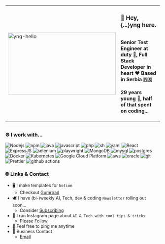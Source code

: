 <table style="border: 1px solid transparent">
<tr>
<td>

<img src="https://i.imgur.com/b2OBSgt.png" alt="yng-hello" width="350px" height="200px">

</td>
<td>

### 👋 Hey, {...}yng here.
##
#### Senior Test Engineer at duty 💼, Full Stack Developer in heart ❤️ Based in Serbia 🇷🇸
#### 29 years young 🌱, half of that spent on coding...

</td>
</tr>
</table>

##

### ⚙️ I work with...
<img alt="Nodejs" src="https://img.shields.io/badge/-Nodejs-43853d?style=flat&logo=Node.js&logoColor=white" />
<img alt="npm" src="https://img.shields.io/badge/-NPM-CB3837?style=flat&logo=npm&logoColor=white" />

<img alt="java" src="https://img.shields.io/badge/Java-ED8B00?style=flat&logo=openjdk&logoColor=white" />
<img alt="javascript" src="https://img.shields.io/badge/JavaScript-F7DF1E?style=flat&logo=javascript&logoColor=white" />
<img alt="php" src="https://img.shields.io/badge/PHP-777BB4?style=flat&logo=php&logoColor=white" />
<img alt="sh" src="https://img.shields.io/badge/Shell_Script-%23121011.svg?style=flat&logo=gnu-bash&logoColor=white" />
<img alt="yaml" src="https://img.shields.io/badge/yaml-%23ffffff.svg?style=flat&logo=yaml&logoColor=151515" />

<img alt="React" src="https://img.shields.io/badge/-React-45b8d8?style=flat&logo=react&logoColor=white" />
<img alt="ExpressJS" src="https://img.shields.io/badge/Express.js-404D59?style=flat&logo=express&logoColor=white" />
<img alt="selenium" src="https://img.shields.io/badge/-Selenium-%43B02A?style=flat&logo=selenium&logoColor=white" />
<img alt="playwright" src="https://img.shields.io/badge/-Playwright-2B3138?style=flat&logo=playwright&logoColor=white" />

<img alt="MongoDB" src="https://img.shields.io/badge/-MongoDB-13aa52?style=flat&logo=mongodb&logoColor=white" />
<img alt="mysql" src="https://img.shields.io/badge/MySQL-00000F?style=flat&logo=mysql&logoColor=white" />
<img alt="postgres" src="https://img.shields.io/badge/Postgres-%23316192.svg?style=flat&logo=postgresql&logoColor=white" />


<img alt="Docker" src="https://img.shields.io/badge/-Docker-46a2f1?style=flat&logo=docker&logoColor=white" />
<img alt="Kubernetes" src="https://img.shields.io/badge/Kubernetes-%23326ce5.svg?style=flat&logo=kubernetes&logoColor=white" />

<img alt="Google Cloud Platform" src="https://img.shields.io/badge/-GCP-1a73e8?style=flat&logo=google-cloud&logoColor=white" />
<img alt="aws" src="https://img.shields.io/badge/AWS-232F3E?style=flat&logo=amazon-aws&logoColor=white">
<img alt="oracle" src="https://img.shields.io/badge/Oracle Cloud-F80000?style=flate&logo=oracle&logoColor=white">

<img alt="git" src="https://img.shields.io/badge/-Git-F05032?style=flat&logo=git&logoColor=white" />
<img alt="Prettier" src="https://img.shields.io/badge/-Prettier-F7B93E?style=flat&logo=prettier&logoColor=white" />
<img alt="github actions" src="https://img.shields.io/badge/-Github_Actions-2088FF?style=flat&logo=github-actions&logoColor=white" />


### 🌐 Links & Contact
- 🖥️ I make templates for `Notion`
    - Checkout [Gumroad](https://yngdev.gumroad.com?referrer=github-yngyngyng)
- 🕊️ I have (bi-)weekly AI, Tech, dev & coding `Newsletter` rolling out soon...
    - Consider [Subscribing](https://yngdev.beehiiv.com/subscribe)
- 🤖 I run Instagram page about `AI & Tech with cool tips & tricks`
    - Please [Follow](https://instagram.com/aiuniverse.io)
- 💬 Feel free to ping me anytime
- 📮 Business Contact
    - [Email](mailto:yng@yngdev.com)